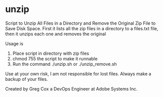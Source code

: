 # unzip
Script to Unzip All Files in a Directory and Remove the Original Zip File to Save Disk Space.
First it lists all the zip files in a directory to a files.txt file, then it unzips each one and removes the original

Usage is

1. Place script in directory with zip files
2. chmod 755 the script to make it runnable
3. Run the command ./unzip.sh or ./unzip_remove.sh

Use at your own risk, I am not responsible for lost files. Always make a backup of your files.

Created by Greg Cox a DevOps Engineer at Adobe Systems Inc.
